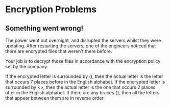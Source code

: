 # Encryption Problems
## Something went wrong!

The power went out overnight, and disrupted the servers whilst they were updating. After restarting the servers, one of the engineers noticed that there are encrypted files that weren't there before.

Your job is to decrypt those files in accordance with the encryption policy set by the company.

If the encrypted letter is surrounded by (), then the actual letter is the letter that occurs 7 places before in the English alphabet. If the encrypted letter is surrounded by <>, then the actual letter is the one that occurs 2 places after in the English alphabet. If there are any braces {}, then all the letters that appear between them are in reverse order.